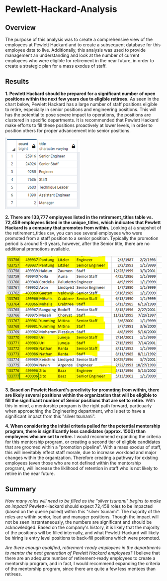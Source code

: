 # **Pewlett-Hackard-Analysis**
## **Overview**
The purpose of this analysis was to create a comprehensive view of the employees at Pewlett Hackard and to create a subsequent database for this employee data to live. Additionally, this analysis was used to provide management an understanding and look at the number of current employees who were eligible for retirement in the near future, in order to create a strategic plan for a mass exodus of staff. 

## **Results**
**1. Pewlett Hackard should be prepared for a significant number of open positions within the next few years due to eligible retirees.**
As seen in the chart below, Pewlett Hackard has a large number of staff positions eligible to retire, especially in senior positions and engineering positions. This will has the potential to pose severe impact to operations, the positions are clustered in specific departments. It is recommended that Pewlett Hackard make efforts to fill these positions proactively at lower levels, in order to position others for proper advancement into senior positions. 

!["Title Count"](https://github.com/mhenson1989/Pewlett-Hackard-Analysis/blob/main/Analysis%20Projects%20Folder/Pewlett-Hackard-Analysis%20Folder/Resources/Count_RetiringTitles.PNG)

**2. There are 133,777 employees listed in the retirement_titles table vs. 72,459 employees listed in the unique_titles, which indicates that Pewlett Hackard is a company that promotes from within.** 
Looking at a snapshot of the retirement_titles csv, you can see several employees who were promoted from a staff position to a senior position. Typically the promotion period is around 5-6 years, however, after the Senior title, there are no additional promotions available. 

!["Promotion Snapshot"](https://github.com/mhenson1989/Pewlett-Hackard-Analysis/blob/main/Analysis%20Projects%20Folder/Pewlett-Hackard-Analysis%20Folder/Resources/Promotions.PNG)

**3. Based on Pewlett Hackard's proclivity for promoting from within, there are likely several positions within the organization that will be eligible to fill the significant number of Senior positions that are set to retire.** With this in mind, a mentorship program is the right path forward, particuarly when approaching the Engineering department, who is set to have a significant impact from this "silver tsunami".

**4. When considering the initial criteria pulled for the potential mentorship program, there is significantly less candidates (approx. 1500) than employees who are set to retire.** 
I would recommend expanding the criteria for this mentorship program, or creating a second tier of eligible candidates that are groomed within a "promotion pipeline". With a mass exodus of staff, this will inevitably effect staff morale, due to increase workload and major changes within the organization. Therefore creating a pathway for existing employees (even those who are not defined within the mentorship program), will increase the liklihood of retention in staff who is not likely to retiire in the near future. 

## **Summary**

*How many roles will need to be filled as the "silver tsunami" begins to make an impact?*
Pewlett-Hackard should expect 72,458 roles to be impacted (based on the querie pulled) within this "silver tsunami". The majority of the roles are within senior, lead and manager positions. Though the impact will not be seen instantaneously, the numbers are significant and should be acknowledged. Based on the company's history, it is likely that the majority of the positions will be filled internally, and what Pewlett-Hackard will likely be hiring is entry level positions to back-fill positions which were promoted. 

*Are there enough qualified, retirement-ready employees in the departments to mentor the next generation of Pewlett Hackard employees?*
I believe that there are an adequate number of retirement-ready employees to create a mentorship program, and in fact, I would recommend expanding the criteria of the mentorship program, since there are quite a few less mentees than retirees. 